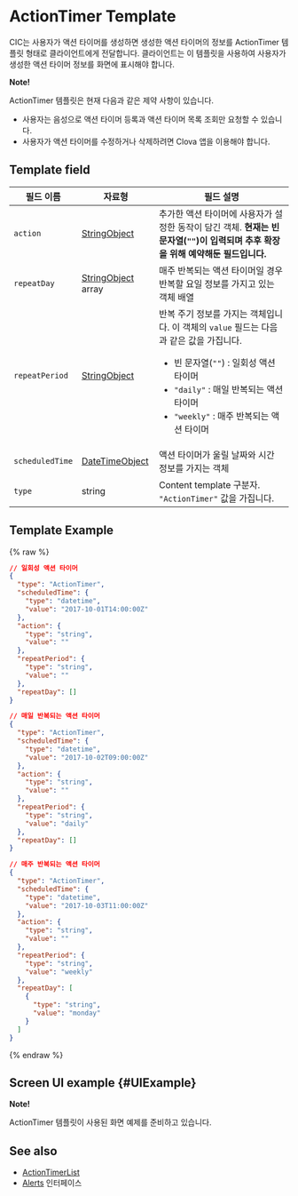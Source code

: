 # ActionTimer Template
CIC는 사용자가 액션 타이머를 생성하면 생성한 액션 타이머의 정보를 ActionTimer 템플릿 형태로 클라이언트에게 전달합니다. 클라이언트는 이 템플릿을 사용하여 사용자가 생성한 액션 타이머 정보를 화면에 표시해야 합니다.

<div class="note">
<p><strong>Note!</strong></p>
<p>ActionTimer 템플릿은 현재 다음과 같은 제약 사항이 있습니다.</p>
<ul>
  <li>사용자는 음성으로 액션 타이머 등록과 액션 타이머 목록 조회만 요청할 수 있습니다.</li>
  <li>사용자가 액션 타이머를 수정하거나 삭제하려면 Clova 앱을 이용해야 합니다.</li>
</ul>
</div>

## Template field

| 필드 이름       | 자료형    | 필드 설명                     |
|---------------|---------|-----------------------------|
| `action`       | [StringObject](/CIC/References/ContentTemplates/Shared_Objects.md#StringObject)      | 추가한 액션 타이머에 사용자가 설정한 동작이 담긴 객체. **현재는 빈문자열(`""`)이 입력되며 추후 확장을 위해 예약해둔 필드입니다.** |
| `repeatDay`     | [StringObject](/CIC/References/ContentTemplates/Shared_Objects.md#StringObject) array | 매주 반복되는 액션 타이머일 경우 반복할 요일 정보를 가지고 있는 객체 배열 |
| `repeatPeriod`  | [StringObject](/CIC/References/ContentTemplates/Shared_Objects.md#StringObject)     | 반복 주기 정보를 가지는 객체입니다. 이 객체의 `value` 필드는 다음과 같은 값을 가집니다. <ul><li>빈 문자열(<code>""</code>) : 일회성 액션 타이머</li><li><code>"daily"</code> : 매일 반복되는 액션 타이머</li><li><code>"weekly"</code> : 매주 반복되는 액션 타이머</li></ul> |
| `scheduledTime` | [DateTimeObject](/CIC/References/ContentTemplates/Shared_Objects.md#DateTimeObject) | 액션 타이머가 울릴 날짜와 시간 정보를 가지는 객체      |
| `type`          | string                                                                              | Content template 구분자. `"ActionTimer"` 값을 가집니다.  |

## Template Example

{% raw %}

```json
// 일회성 액션 타이머
{
  "type": "ActionTimer",
  "scheduledTime": {
    "type": "datetime",
    "value": "2017-10-01T14:00:00Z"
  },
  "action": {
    "type": "string",
    "value": ""
  },
  "repeatPeriod": {
    "type": "string",
    "value": ""
  },
  "repeatDay": []
}

// 매일 반복되는 액션 타이머
{
  "type": "ActionTimer",
  "scheduledTime": {
    "type": "datetime",
    "value": "2017-10-02T09:00:00Z"
  },
  "action": {
    "type": "string",
    "value": ""
  },
  "repeatPeriod": {
    "type": "string",
    "value": "daily"
  },
  "repeatDay": []
}

// 매주 반복되는 액션 타이머
{
  "type": "ActionTimer",
  "scheduledTime": {
    "type": "datetime",
    "value": "2017-10-03T11:00:00Z"
  },
  "action": {
    "type": "string",
    "value": ""
  },
  "repeatPeriod": {
    "type": "string",
    "value": "weekly"
  },
  "repeatDay": [
    {
      "type": "string",
      "value": "monday"
    }
  ]
}
```

{% endraw %}

## Screen UI example {#UIExample}

<div>
<p><strong>Note!</strong></p>
<p>ActionTimer 템플릿이 사용된 화면 예제를 준비하고 있습니다.</p>
</div>

## See also
* [ActionTimerList](/CIC/References/ContentTemplates/ActionTimerList.md)
* [Alerts](/CIC/References/CICInterface/Alerts.md) 인터페이스
